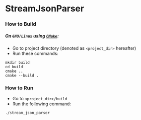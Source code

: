 # StreamJsonParser

### How to Build

##### On `GNU/Linux` using [`CMake`](https://cmake.org):

* Go to project directory (denoted as `<project_dir>` hereafter)
* Run these commands:
```
mkdir build
cd build
cmake ..
cmake --build .
```

### How to Run
* Go to `<project_dir>/build`
* Run the following command:
```
./stream_json_parser
```

